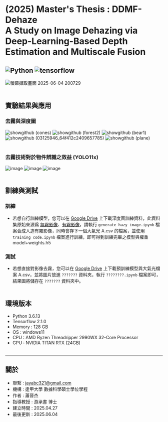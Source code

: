 # (2025) Master's Thesis : DDMF-Dehaze<br> A Study on Image Dehazing via Deep-Learning-Based Depth Estimation and Multiscale Fusion
![Python](https://img.shields.io/badge/python-3.6.13-blue)
![tensorflow](https://img.shields.io/badge/tensorflow-2.1.0-green)
---

![螢幕擷取畫面 2025-06-04 200729](https://github.com/user-attachments/assets/d25593c0-340b-4e89-b091-f508378b1fc2)<br><br>


## 實驗結果與應用
### 去霧與深度圖
![showgithub (cones)](https://github.com/user-attachments/assets/9d8565ae-87e5-47fd-b992-1a7b210584ab)
![showgithub (forest2)](https://github.com/user-attachments/assets/bb15d563-c816-42d3-8a93-20da62f5dbdd)
![showgithub (bear1)](https://github.com/user-attachments/assets/aeac6bb7-661f-4f86-b337-5457aba21859)
![showgithub (03125946_64f412c2409657785)](https://github.com/user-attachments/assets/88ba271b-08d4-4323-b216-e93f207dba9b)
![showgithub (plane)](https://github.com/user-attachments/assets/050957ed-d36a-4127-b190-752e0724d152)<br><br>

### 去霧技術對於物件辨識之效益 (YOLO11x) 
![image](https://github.com/user-attachments/assets/551ae849-9892-4e51-a0b3-38dc6f5d1953)
![image](https://github.com/user-attachments/assets/5a2b432c-8e73-4e47-891e-22ed6466724a)
![image](https://github.com/user-attachments/assets/774eaa86-eb54-4858-a9b3-7d8b955b9292)<br><br>



## 訓練與測試
### 訓練
- 若想自行訓練模型，您可以在 [Google Drive](https://drive.google.com/drive/folders/1BqCzjmvuyd-YitLEH-FKEsslsphNciWf?usp=drive_link) 上下載深度圖訓練資料，此資料集原始來源爲 [無霧影像](https://www.kaggle.com/datasets/innominate817/pexels-110k-512p-min-jpg/data)、[有霧影像](https://www.kaggle.com/datasets/innominate817/pexels-110k-512p-min-jpg-depth/data)，請執行 `generate hazy image.ipynb` 檔案合成人造有霧影像，同時會存下一個大氣光 A.csv 的檔案，並使用 `training code.ipynb` 檔案進行訓練，即可得到訓練完畢之模型與權重 model+weights.h5<br>

### 測試
- 若想直接對影像去霧，您可以在 [Google Drive](https://drive.google.com/drive/folders/1BqCzjmvuyd-YitLEH-FKEsslsphNciWf?usp=drive_link) 上下載預訓練模型與大氣光檔案 A.csv，並將圖片放進 `???????` 資料夾，執行 `????????.ipynb` 檔案即可，結果圖將儲存在 `???????` 資料夾中。<br><br>




環境版本
---
- Python 3.6.13 
- Tensorflow 2.1.0
- Memory : 128 GB
- OS : windows11
- CPU : AMD Ryzen Threadripper 2990WX 32-Core Processor
- GPU : NVIDIA TITAN RTX (24GB)<br><br>



---
關於
---

- 聯繫 : jayabc321@gmail.com
- 機構 : 逢甲大學 數據科學碩士學位學程
- 作者 : 蕭晉杰
- 指導教授 : 游承書 博士
- 建立時間 : 2025.04.27
- 最後更新 : 2025.06.04
